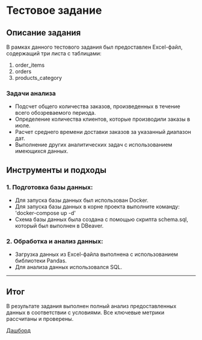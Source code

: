 # Тестовое задание

## Описание задания
В рамках данного тестового задания был предоставлен Excel-файл, содержащий три листа с таблицами:
1. order_items
2. orders
3. products_category

### Задачи анализа
- Подсчет общего количества заказов, произведенных в течение всего обозреваемого периода.
- Определение количества клиентов, которые производили заказы в июле.
- Расчет среднего времени доставки заказов за указанный диапазон дат.
- Выполнение других аналитических задач с использованием имеющихся данных.

## Инструменты и подходы

### 1. Подготовка базы данных:
- Для запуска базы данных был использован Docker.
- Для запуска базы данных в корне проекта выполните команду:  
  'docker-compose up -d'
- Схема базы данных была создана с помощью скрипта schema.sql, который был выполнен в DBeaver.

### 2. Обработка и анализ данных:
- Загрузка данных из Excel-файла выполнена с использованием библиотеки Pandas.
- Для анализа данных использовался SQL.

---

## Итог
В результате задания выполнен полный анализ предоставленных данных в соответствии с условиями. Все ключевые метрики рассчитаны и проверены.

[Дашборд](prod.ipynb)